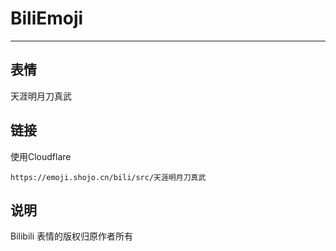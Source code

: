 # BiliEmoji
---
## 表情
天涯明月刀真武
## 链接
使用Cloudflare
```
https://emoji.shojo.cn/bili/src/天涯明月刀真武
```
## 说明
Bilibili 表情的版权归原作者所有
